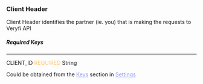 <h3 id="new-api-docs-client-header" className="h3-title">Client Header</h3>

<p className="p-text">Client Header identifies the partner (ie. you) that is making the requests to Veryfi API</p>

<h5 className="h5-title">Required Keys</h5>

---
<span className="parameter-text">CLIENT_ID</span> <span style="color: #FFC56D;font-size: 14px" className="parameter-info">REQUIRED</span> <span className="parameter-info">String</span>

<p className="p-text">Could be obtained from the <a href='/api/settings/keys/' style="color: #8B99EE;">Keys</a> 
section in <a href='/api/settings/keys/' style="color: #8B99EE;">Settings</a>
</p>
